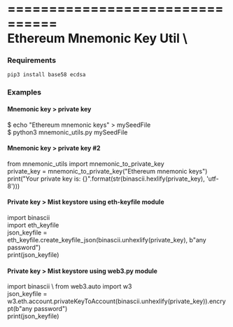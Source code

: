 ================================ \
Ethereum Mnemonic Key Util \
================================ 

### Requirements

`pip3 install base58 ecdsa`


### Examples

#### Mnemonic key > private key

$ echo "Ethereum mnemonic keys" > mySeedFile \
$ python3 mnemonic_utils.py mySeedFile 


#### Mnemonic key > private key #2

from mnemonic_utils import mnemonic_to_private_key \
private_key = mnemonic_to_private_key("Ethereum mnemonic keys") \
print("Your private key is: {}".format(str(binascii.hexlify(private_key), 'utf-8')))


#### Private key > Mist keystore using eth-keyfile module

import binascii \
import eth_keyfile \
json_keyfile = eth_keyfile.create_keyfile_json(binascii.unhexlify(private_key), b"any password") \
print(json_keyfile)


#### Private key > Mist keystore using web3.py module

import binascii \ 
from web3.auto import w3 \
json_keyfile = w3.eth.account.privateKeyToAccount(binascii.unhexlify(private_key)).encrypt(b"any password") \
print(json_keyfile)
